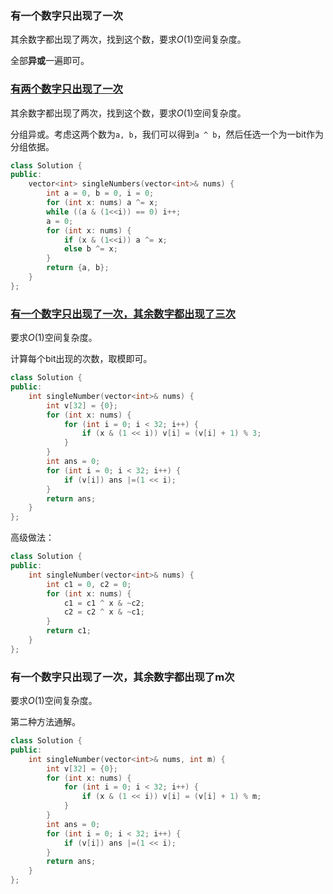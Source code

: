 

### 有一个数字只出现了一次

其余数字都出现了两次，找到这个数，要求$O(1)$空间复杂度。

全部**异或**一遍即可。


### [有两个数字只出现了一次](https://leetcode-cn.com/problems/shu-zu-zhong-shu-zi-chu-xian-de-ci-shu-lcof/)

其余数字都出现了两次，找到这个数，要求$O(1)$空间复杂度。

分组异或。考虑这两个数为`a, b`，我们可以得到`a ^ b`，然后任选一个为一bit作为分组依据。

```cpp
class Solution {
public:
    vector<int> singleNumbers(vector<int>& nums) {
        int a = 0, b = 0, i = 0;
        for (int x: nums) a ^= x;
        while ((a & (1<<i)) == 0) i++;
        a = 0;
        for (int x: nums) {
            if (x & (1<<i)) a ^= x;
            else b ^= x;
        }
        return {a, b};
    }
};
```


### [有一个数字只出现了一次，其余数字都出现了三次](https://leetcode-cn.com/problems/shu-zu-zhong-shu-zi-chu-xian-de-ci-shu-ii-lcof/)

要求$O(1)$空间复杂度。

计算每个bit出现的次数，取模即可。

```cpp
class Solution {
public:
    int singleNumber(vector<int>& nums) {
        int v[32] = {0};
        for (int x: nums) {
            for (int i = 0; i < 32; i++) {
                if (x & (1 << i)) v[i] = (v[i] + 1) % 3;
            }
        }
        int ans = 0;
        for (int i = 0; i < 32; i++) {
            if (v[i]) ans |=(1 << i);
        }
        return ans;
    }
};
```

高级做法：

```cpp
class Solution {
public:
    int singleNumber(vector<int>& nums) {
        int c1 = 0, c2 = 0;
        for (int x: nums) {
            c1 = c1 ^ x & ~c2;
            c2 = c2 ^ x & ~c1;
        }
        return c1;
    }
};
```


### 有一个数字只出现了一次，其余数字都出现了m次

要求$O(1)$空间复杂度。

第二种方法通解。

```cpp
class Solution {
public:
    int singleNumber(vector<int>& nums, int m) {
        int v[32] = {0};
        for (int x: nums) {
            for (int i = 0; i < 32; i++) {
                if (x & (1 << i)) v[i] = (v[i] + 1) % m;
            }
        }
        int ans = 0;
        for (int i = 0; i < 32; i++) {
            if (v[i]) ans |=(1 << i);
        }
        return ans;
    }
};
```


